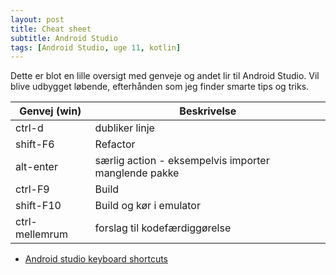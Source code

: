 ```yaml
---
layout: post
title: Cheat sheet
subtitle: Android Studio
tags: [Android Studio, uge 11, kotlin]
---
```


Dette er blot en lille oversigt med genveje og andet lir til Android Studio. Vil blive udbygget løbende, efterhånden som jeg finder smarte tips og triks.

| Genvej (win) | Beskrivelse |
|---|---|
| ctrl-d | dubliker linje |
| shift-F6 | Refactor |
| alt-enter | særlig action - eksempelvis importer manglende pakke |
| ctrl-F9 | Build |
| shift-F10 | Build og kør i emulator |
| ctrl-mellemrum | forslag til kodefærdiggørelse |


- [Android studio keyboard shortcuts](https://developer.android.com/studio/intro/keyboard-shortcuts)
